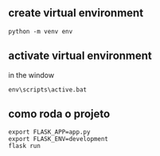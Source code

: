 ## create virtual environment
````
python -m venv env
````

## activate virtual environment
in the window
````
env\scripts\active.bat
````

## como roda o projeto
````
export FLASK_APP=app.py 
export FLASK_ENV=development 
flask run
````